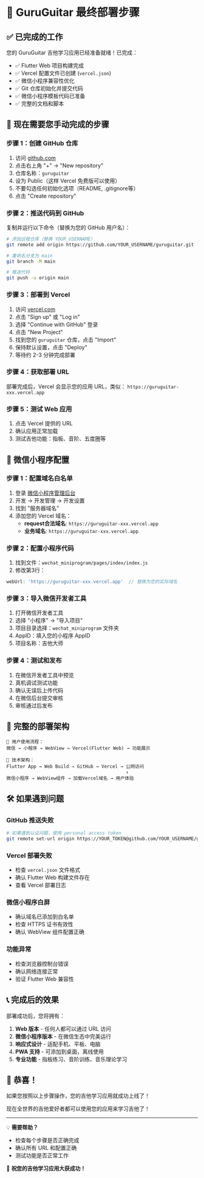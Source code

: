 # 🚀 GuruGuitar 最终部署步骤

## ✅ 已完成的工作

您的 GuruGuitar 吉他学习应用已经准备就绪！已完成：

- ✅ Flutter Web 项目构建完成
- ✅ Vercel 配置文件已创建 (`vercel.json`)
- ✅ 微信小程序兼容性优化
- ✅ Git 仓库初始化并提交代码
- ✅ 微信小程序模板代码已准备
- ✅ 完整的文档和脚本

## 🎯 现在需要您手动完成的步骤

### 步骤 1：创建 GitHub 仓库
1. 访问 [github.com](https://github.com)
2. 点击右上角 "+" → "New repository"
3. 仓库名称：`guruguitar` 
4. 设为 Public（这样 Vercel 免费版可以使用）
5. 不要勾选任何初始化选项（README, .gitignore等）
6. 点击 "Create repository"

### 步骤 2：推送代码到 GitHub
复制并运行以下命令（替换为您的 GitHub 用户名）：

```bash
# 添加远程仓库（替换 YOUR_USERNAME）
git remote add origin https://github.com/YOUR_USERNAME/guruguitar.git

# 重命名分支为 main
git branch -M main

# 推送代码
git push -u origin main
```

### 步骤 3：部署到 Vercel
1. 访问 [vercel.com](https://vercel.com)
2. 点击 "Sign up" 或 "Log in"
3. 选择 "Continue with GitHub" 登录
4. 点击 "New Project"
5. 找到您的 `guruguitar` 仓库，点击 "Import"
6. 保持默认设置，点击 "Deploy"
7. 等待约 2-3 分钟完成部署

### 步骤 4：获取部署 URL
部署完成后，Vercel 会显示您的应用 URL，类似：
`https://guruguitar-xxx.vercel.app`

### 步骤 5：测试 Web 应用
1. 点击 Vercel 提供的 URL
2. 确认应用正常加载
3. 测试吉他功能：指板、音阶、五度圈等

## 📱 微信小程序配置

### 步骤 1：配置域名白名单
1. 登录 [微信小程序管理后台](https://mp.weixin.qq.com)
2. 开发 → 开发管理 → 开发设置
3. 找到 "服务器域名"
4. 添加您的 Vercel 域名：
   - **request合法域名**: `https://guruguitar-xxx.vercel.app`
   - **业务域名**: `https://guruguitar-xxx.vercel.app`

### 步骤 2：配置小程序代码
1. 找到文件：`wechat_miniprogram/pages/index/index.js`
2. 修改第3行：
```javascript
webUrl: 'https://guruguitar-xxx.vercel.app'  // 替换为您的实际域名
```

### 步骤 3：导入微信开发者工具
1. 打开微信开发者工具
2. 选择 "小程序" → "导入项目"
3. 项目目录选择：`wechat_miniprogram` 文件夹
4. AppID：填入您的小程序 AppID
5. 项目名称：吉他大师

### 步骤 4：测试和发布
1. 在微信开发者工具中预览
2. 真机调试测试功能
3. 确认无误后上传代码
4. 在微信后台提交审核
5. 审核通过后发布

## 🎯 完整的部署架构

```
📱 用户使用流程：
微信 → 小程序 → WebView → Vercel(Flutter Web) → 功能展示

🔧 技术架构：
Flutter App → Web Build → GitHub → Vercel → 公网访问
                                            ↓
微信小程序 → WebView组件 → 加载Vercel域名 → 用户体验
```

## 🛠 如果遇到问题

### GitHub 推送失败
```bash
# 如果遇到认证问题，使用 personal access token
git remote set-url origin https://YOUR_TOKEN@github.com/YOUR_USERNAME/guruguitar.git
```

### Vercel 部署失败
- 检查 `vercel.json` 文件格式
- 确认 Flutter Web 构建文件存在
- 查看 Vercel 部署日志

### 微信小程序白屏
- 确认域名已添加到白名单
- 检查 HTTPS 证书有效性
- 确认 WebView 组件配置正确

### 功能异常
- 检查浏览器控制台错误
- 确认网络连接正常
- 验证 Flutter Web 兼容性

## 📞 完成后的效果

部署成功后，您将拥有：

1. **Web 版本** - 任何人都可以通过 URL 访问
2. **微信小程序版本** - 在微信生态中完美运行
3. **响应式设计** - 适配手机、平板、电脑
4. **PWA 支持** - 可添加到桌面，离线使用
5. **专业功能** - 指板练习、音阶训练、音乐理论学习

## 🎸 恭喜！

如果您按照以上步骤操作，您的吉他学习应用就成功上线了！

现在全世界的吉他爱好者都可以使用您的应用来学习吉他了！

---

💡 **需要帮助？** 
- 检查每个步骤是否正确完成
- 确认所有 URL 和配置正确
- 测试功能是否正常工作

🎸 **祝您的吉他学习应用大获成功！**
